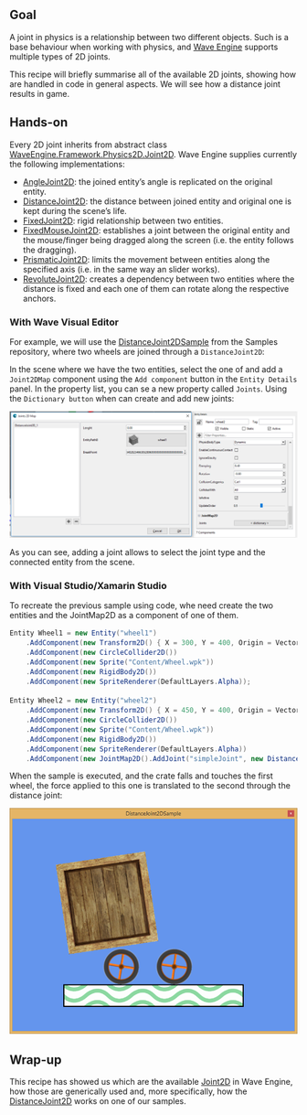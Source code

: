 ## Goal

A joint in physics is a relationship between two different objects. Such is a base behaviour when working with physics, and [Wave Engine](http://waveengine.net) supports multiple types of 2D joints.

This recipe will briefly summarise all of the available 2D joints, showing how are handled in code in general aspects. We will see how a distance joint results in game.

## Hands-on

Every 2D joint inherits from abstract class [WaveEngine.Framework.Physics2D.Joint2D](xref:WWaveEngine.Framework.Physics2D.Joint2D`2). Wave Engine supplies currently the following implementations:
 - [AngleJoint2D](xref:WaveEngine.Framework.Physics2D.AngleJoint2D): the joined entity’s angle is replicated on the original entity.
 - [DistanceJoint2D](xref:WaveEngine.Framework.Physics2D.DistanceJoint2D): the distance between joined entity and original one is kept during the scene’s life.
 - [FixedJoint2D](xref:WaveEngine.Framework.Physics2D.FixedJoint2D): rigid relationship between two entities.
 - [FixedMouseJoint2D](xref:WaveEngine.Framework.Physics2D.FixedMouseJoint2D): establishes a joint between the original entity and the mouse/finger being dragged along the screen (i.e. the entity follows the dragging).
 - [PrismaticJoint2D](xref:WaveEngine.Framework.Physics2D.PrismaticJoint2D): limits the movement between entities along the specified axis (i.e. in the same way an slider works).
 - [RevoluteJoint2D](xref:WaveEngine.Framework.Physics2D.RevoluteJoint2D): creates a dependency between two entities where the distance is fixed and each one of them can rotate along the respective anchors.

### With Wave Visual Editor

For example, we will use the [DistanceJoint2DSample](https://github.com/WaveEngine/Samples/tree/master/Physics2D/DistanceJoint2DSample) from the Samples repository, where two wheels are joined through a `DistanceJoint2D`:

In the scene where we have the two entities, select the one of and add a `Joint2DMap` component using the `Add component` button in the `Entity Details` panel. In the property list, you can se a new property called `Joints`. Using the `Dictionary button` when can create and add new joints:

![](images/Joint/AddJoint.png)

As you can see, adding a joint allows to select the joint type and the connected entity from the scene.

### With Visual Studio/Xamarin Studio

To recreate the previous sample using code, whe need create the two entities and the JointMap2D as a component of one of them.

```c#
Entity Wheel1 = new Entity("wheel1")
	.AddComponent(new Transform2D() { X = 300, Y = 400, Origin = Vector2.Center })
	.AddComponent(new CircleCollider2D())
	.AddComponent(new Sprite("Content/Wheel.wpk"))
	.AddComponent(new RigidBody2D())
	.AddComponent(new SpriteRenderer(DefaultLayers.Alpha));

Entity Wheel2 = new Entity("wheel2")
	.AddComponent(new Transform2D() { X = 450, Y = 400, Origin = Vector2.Center })
	.AddComponent(new CircleCollider2D())
	.AddComponent(new Sprite("Content/Wheel.wpk"))
	.AddComponent(new RigidBody2D())
	.AddComponent(new SpriteRenderer(DefaultLayers.Alpha))
	.AddComponent(new JointMap2D().AddJoint("simpleJoint", new DistanceJoint2D(Wheel1, Vector2.Zero, Vector2.Zero)));
```

When the sample is executed, and the crate falls and touches the first wheel, the force applied to this one is translated to the second through the distance joint:

![](images/Joint/Add-2D-joints-to-physic-objects.png)

## Wrap-up

This recipe has showed us which are the available [Joint2D](xref:WaveEngine.Framework.Physics2D.Joint2D`2) in Wave Engine, how those are generically used and, more specifically, how the [DistanceJoint2D](xref:WaveEngine.Framework.Physics2D.DistanceJoint2D) works on one of our samples.
